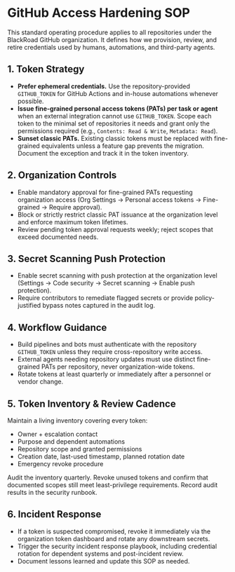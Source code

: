 # GitHub Access Hardening SOP

This standard operating procedure applies to all repositories under the BlackRoad GitHub organization. It defines how we provision, review, and retire credentials used by humans, automations, and third-party agents.

## 1. Token Strategy
- **Prefer ephemeral credentials.** Use the repository-provided `GITHUB_TOKEN` for GitHub Actions and in-house automations whenever possible.
- **Issue fine-grained personal access tokens (PATs) per task or agent** when an external integration cannot use `GITHUB_TOKEN`. Scope each token to the minimal set of repositories it needs and grant only the permissions required (e.g., `Contents: Read & Write`, `Metadata: Read`).
- **Sunset classic PATs.** Existing classic tokens must be replaced with fine-grained equivalents unless a feature gap prevents the migration. Document the exception and track it in the token inventory.

## 2. Organization Controls
- Enable mandatory approval for fine-grained PATs requesting organization access (Org Settings → Personal access tokens → Fine-grained → Require approval).
- Block or strictly restrict classic PAT issuance at the organization level and enforce maximum token lifetimes.
- Review pending token approval requests weekly; reject scopes that exceed documented needs.

## 3. Secret Scanning Push Protection
- Enable secret scanning with push protection at the organization level (Settings → Code security → Secret scanning → Enable push protection).
- Require contributors to remediate flagged secrets or provide policy-justified bypass notes captured in the audit log.

## 4. Workflow Guidance
- Build pipelines and bots must authenticate with the repository `GITHUB_TOKEN` unless they require cross-repository write access.
- External agents needing repository updates must use distinct fine-grained PATs per repository, never organization-wide tokens.
- Rotate tokens at least quarterly or immediately after a personnel or vendor change.

## 5. Token Inventory & Review Cadence
Maintain a living inventory covering every token:
- Owner + escalation contact
- Purpose and dependent automations
- Repository scope and granted permissions
- Creation date, last-used timestamp, planned rotation date
- Emergency revoke procedure

Audit the inventory quarterly. Revoke unused tokens and confirm that documented scopes still meet least-privilege requirements. Record audit results in the security runbook.

## 6. Incident Response
- If a token is suspected compromised, revoke it immediately via the organization token dashboard and rotate any downstream secrets.
- Trigger the security incident response playbook, including credential rotation for dependent systems and post-incident review.
- Document lessons learned and update this SOP as needed.
